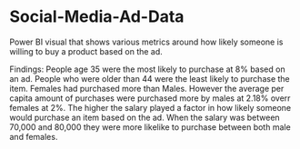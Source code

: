 # Social-Media-Ad-Data
Power BI visual that shows various metrics around how likely someone is willing to buy a product based on the ad.

Findings:
People age 35 were the most likely to purchase at 8% based on an ad.
People who were older than 44 were the least likely to purchase the item.
Females had purchased more than Males. However the average per capita amount of purchases were purchased more by males at 2.18% overr females at 2%.
The higher the salary played a factor in how likely someone would purchase an item based on the ad. When the salary was between 70,000 and 80,000 they were more likelike to purchase between both male and females.
